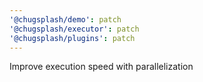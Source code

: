 ```yaml
---
'@chugsplash/demo': patch
'@chugsplash/executor': patch
'@chugsplash/plugins': patch
---
```


Improve execution speed with parallelization
